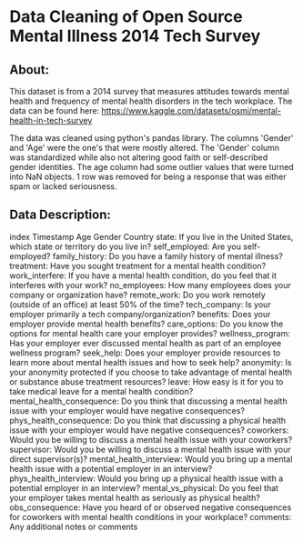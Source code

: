 # Data Cleaning of Open Source Mental Illness 2014 Tech Survey

## About:
This dataset is from a 2014 survey that measures attitudes towards mental health and frequency of mental health disorders in the tech workplace. The data can be found here:
https://www.kaggle.com/datasets/osmi/mental-health-in-tech-survey

The data was cleaned using python's pandas library. The columns 'Gender' and 'Age' were the one's that were mostly altered. The 'Gender' column was standardized while also not altering good faith or self-described gender identities. The age column had some outlier values that were turned into NaN objects. 1 row was removed for being a response that was either spam or lacked seriousness.

## Data Description:
index
Timestamp
Age
Gender
Country
state: If you live in the United States, which state or territory do you live in?
self_employed: Are you self-employed?
family_history: Do you have a family history of mental illness?
treatment: Have you sought treatment for a mental health condition?
work_interfere: If you have a mental health condition, do you feel that it interferes with your work?
no_employees: How many employees does your company or organization have?
remote_work: Do you work remotely (outside of an office) at least 50% of the time?
tech_company: Is your employer primarily a tech company/organization?
benefits: Does your employer provide mental health benefits?
care_options: Do you know the options for mental health care your employer provides?
wellness_program: Has your employer ever discussed mental health as part of an employee wellness program?
seek_help: Does your employer provide resources to learn more about mental health issues and how to seek help?
anonymity: Is your anonymity protected if you choose to take advantage of mental health or substance abuse treatment resources?
leave: How easy is it for you to take medical leave for a mental health condition?
mental_health_consequence: Do you think that discussing a mental health issue with your employer would have negative consequences?
phys_health_consequence: Do you think that discussing a physical health issue with your employer would have negative consequences?
coworkers: Would you be willing to discuss a mental health issue with your coworkers?
supervisor: Would you be willing to discuss a mental health issue with your direct supervisor(s)?
mental_health_interview: Would you bring up a mental health issue with a potential employer in an interview?
phys_health_interview: Would you bring up a physical health issue with a potential employer in an interview?
mental_vs_physical: Do you feel that your employer takes mental health as seriously as physical health?
obs_consequence: Have you heard of or observed negative consequences for coworkers with mental health conditions in your workplace?
comments: Any additional notes or comments
